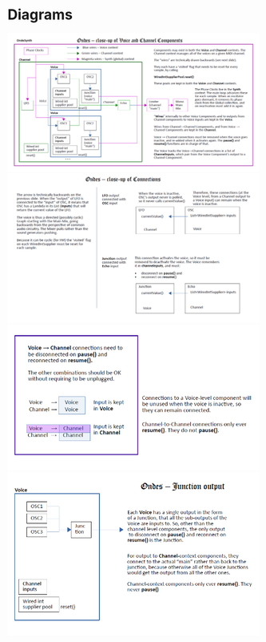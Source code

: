 
# Diagrams

![](images/diagram-02.png)
![](images/diagram-03.png)
![](images/diagram-04.png)
![](images/diagram-05.png)
